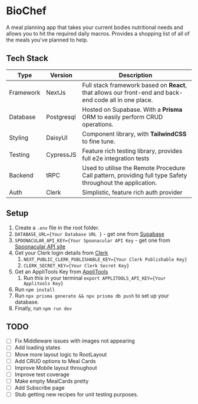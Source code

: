 # BioChef

A meal planning app that takes your current bodies nutritional needs and allows you to hit the required daily macros. Provides a shopping list of all of the meals you've planned to help.

## Tech Stack



|Type|Version|Description |
|--|--|--|
|Framework| NextJs | Full stack framework based on **React**, that allows our front-end and back-end code all in one place.
|Database| Postgresql |Hosted on Supabase. With a **Prisma** ORM to easily perform CRUD operations.|
|Styling|DaisyUI|Component library, with **TailwindCSS** to fine tune.|
|Testing| CypressJS | Feature rich testing library, provides full e2e integration tests|
|Backend| tRPC | Used to utilise the Remote Procedure Call pattern, providing full type Safety throughout the application.|
|Auth| Clerk| Simplistic, feature rich auth provider|
 

## Setup

 1. Create a `.env` file in the root folder.
 2. `DATABASE_URL={Your Database URL }`  - get one from [Supabase](supabase.io)
 3. `SPOONACULAR_API_KEY={Your Spoonacular API Key` - get one from [Spoonacular API site](https://spoonacular.com/food-api/)
 4. Get your Clerk login details from [Clerk](https://clerk.com/)
	1. `NEXT_PUBLIC_CLERK_PUBLISHABLE_KEY={Your Clerk Publishable Key}`
	2. `CLERK_SECRET_KEY={Your Clerk Secret Key}`
5. Get an AppliTools Key from [AppliTools](https://applitools.com/docs/topics/overview/obtain-api-key.html)
	1. Run this in your terminal `export APPLITOOLS_API_KEY={Your Applitools Key}`
6. Run `npm install`
7. Run `npx prisma generate && npx prisma db push` to set up your database.
8. Finally, run `npm run dev`

## TODO

 - [ ] Fix Middleware issues with images not appearing
 - [ ] Add loading states
 - [ ] Move more layout logic to RootLayout
 - [ ] Add CRUD options to Meal Cards
 - [ ] Improve Mobile layout throughout
 - [ ] Improve test coverage
 - [ ] Make empty MealCards pretty
 - [ ] Add Subscribe page
 - [ ] Stub getting new recipes for unit testing purposes.
